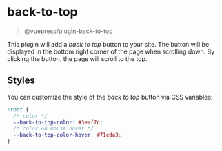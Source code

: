 # back-to-top

> @vuepress/plugin-back-to-top

This plugin will add a _back to top_ button to your site. The button will be displayed in the bottom right corner of the page when scrolling down. By clicking the button, the page will scroll to the top.

## Styles

You can customize the style of the _back to top_ button via CSS variables:

```css
:root {
  /* color */
  --back-to-top-color: #3eaf7c;
  /* color on mouse hover */
  --back-to-top-color-hover: #71cda3;
}
```
